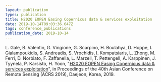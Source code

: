 ```yaml
---
layout: publication
types: publication
title: H2020 EOPEN Easing Copernicus data & services exploitation
date: 2019-10-14T09:03:36.647Z
tags: conference_publications
publication_date: 2019-10-14
---
```

L. Gale, B. Valentin, G. Vingione, G. Scarpino, H. Boulahya, D. Hoppe, I. Gialampoukidis, S. Andreadis, S. Vrochidis, I. Kompatsiaris, L. Zhong, M. Ferri, D. Norbiato, F. Zaffanella, L. Marzell, T. Pettengell, A. Karppinen, J. Tyynela, P. Karsisto, H. Yoon, "[H2020 EOPEN Easing Copernicus data & services exploitation](https://zenodo.org/record/3662241#.X2G-IsBS9PY)", in Proceedings of the 40th Asian Conference on Remote Sensing (ACRS 2019), Daejeon, Korea, 2019.